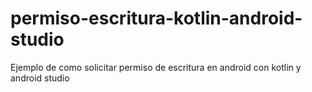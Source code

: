 # permiso-escritura-kotlin-android-studio

Ejemplo de como solicitar permiso de escritura en android con kotlin y android studio
